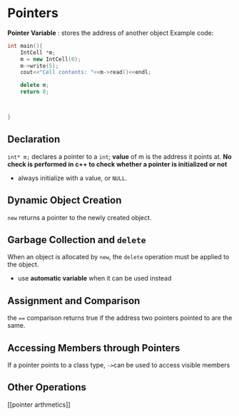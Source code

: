 # Pointers
**Pointer Variable** : stores the address of another object
Example code:
```cpp
int main(){
	IntCell *m;
	m = new IntCell(0);
	m->write(5);
	cout<<"Cell contents: "<<m->read()<<endl;

	delete m;
	return 0;



}
```

## Declaration
`int* m;` declares a pointer to a `int`;
**value** of m is the address it points at.
**No check is performed in c++ to check whether a pointer is initialized or not**
- always initialize with a value, or `NULL`.


## Dynamic Object Creation
`new` returns a pointer to the newly created object.

## Garbage Collection and `delete`
When an object is allocated by `new`, the `delete` operation must be applied to the object.
- use **automatic variable** when it can be used instead

## Assignment and Comparison
the `==` comparison returns true if the address two pointers pointed to are the same.
## Accessing Members through Pointers
If a pointer points to a class type, `->`can  be used to access visible members

## Other Operations
[[pointer arthmetics]]

